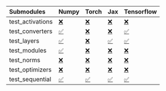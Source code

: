 | Submodules       | Numpy                                                                                                                           | Torch                                                                                                                           | Jax                                                                                                                             | Tensorflow                                                                                                                      |
|:-----------------|:--------------------------------------------------------------------------------------------------------------------------------|:--------------------------------------------------------------------------------------------------------------------------------|:--------------------------------------------------------------------------------------------------------------------------------|:--------------------------------------------------------------------------------------------------------------------------------|
| test_activations | <a href="https://github.com/unifyai/ivy/runs/8002948789?check_suite_focus=true" rel="noopener noreferrer" target="_blank">❌</a> | <a href="https://github.com/unifyai/ivy/runs/8002949619?check_suite_focus=true" rel="noopener noreferrer" target="_blank">❌</a> | <a href="https://github.com/unifyai/ivy/runs/8002950868?check_suite_focus=true" rel="noopener noreferrer" target="_blank">❌</a> | <a href="https://github.com/unifyai/ivy/runs/8002951744?check_suite_focus=true" rel="noopener noreferrer" target="_blank">❌</a> |
| test_converters  | <a href="https://github.com/unifyai/ivy/runs/8002948926?check_suite_focus=true" rel="noopener noreferrer" target="_blank">✅</a> | <a href="https://github.com/unifyai/ivy/runs/8002949773?check_suite_focus=true" rel="noopener noreferrer" target="_blank">❌</a> | <a href="https://github.com/unifyai/ivy/runs/8002950996?check_suite_focus=true" rel="noopener noreferrer" target="_blank">❌</a> | <a href="https://github.com/unifyai/ivy/runs/8002951874?check_suite_focus=true" rel="noopener noreferrer" target="_blank">✅</a> |
| test_layers      | <a href="https://github.com/unifyai/ivy/runs/8002949007?check_suite_focus=true" rel="noopener noreferrer" target="_blank">✅</a> | <a href="https://github.com/unifyai/ivy/runs/8002949997?check_suite_focus=true" rel="noopener noreferrer" target="_blank">❌</a> | <a href="https://github.com/unifyai/ivy/runs/8002951112?check_suite_focus=true" rel="noopener noreferrer" target="_blank">✅</a> | <a href="https://github.com/unifyai/ivy/runs/8002951996?check_suite_focus=true" rel="noopener noreferrer" target="_blank">✅</a> |
| test_modules     | <a href="https://github.com/unifyai/ivy/runs/8002949107?check_suite_focus=true" rel="noopener noreferrer" target="_blank">✅</a> | <a href="https://github.com/unifyai/ivy/runs/8002950268?check_suite_focus=true" rel="noopener noreferrer" target="_blank">❌</a> | <a href="https://github.com/unifyai/ivy/runs/8002951234?check_suite_focus=true" rel="noopener noreferrer" target="_blank">❌</a> | <a href="https://github.com/unifyai/ivy/runs/8002952139?check_suite_focus=true" rel="noopener noreferrer" target="_blank">❌</a> |
| test_norms       | <a href="https://github.com/unifyai/ivy/runs/8002949217?check_suite_focus=true" rel="noopener noreferrer" target="_blank">❌</a> | <a href="https://github.com/unifyai/ivy/runs/8002950449?check_suite_focus=true" rel="noopener noreferrer" target="_blank">❌</a> | <a href="https://github.com/unifyai/ivy/runs/8002951351?check_suite_focus=true" rel="noopener noreferrer" target="_blank">❌</a> | <a href="https://github.com/unifyai/ivy/runs/8002952283?check_suite_focus=true" rel="noopener noreferrer" target="_blank">❌</a> |
| test_optimizers  | <a href="https://github.com/unifyai/ivy/runs/8002949316?check_suite_focus=true" rel="noopener noreferrer" target="_blank">❌</a> | <a href="https://github.com/unifyai/ivy/runs/8002950624?check_suite_focus=true" rel="noopener noreferrer" target="_blank">❌</a> | <a href="https://github.com/unifyai/ivy/runs/8002951475?check_suite_focus=true" rel="noopener noreferrer" target="_blank">❌</a> | <a href="https://github.com/unifyai/ivy/runs/8002952449?check_suite_focus=true" rel="noopener noreferrer" target="_blank">❌</a> |
| test_sequential  | <a href="https://github.com/unifyai/ivy/runs/8002949433?check_suite_focus=true" rel="noopener noreferrer" target="_blank">✅</a> | <a href="https://github.com/unifyai/ivy/runs/8002950751?check_suite_focus=true" rel="noopener noreferrer" target="_blank">✅</a> | <a href="https://github.com/unifyai/ivy/runs/8002951598?check_suite_focus=true" rel="noopener noreferrer" target="_blank">✅</a> | <a href="https://github.com/unifyai/ivy/runs/8002952596?check_suite_focus=true" rel="noopener noreferrer" target="_blank">✅</a> |
